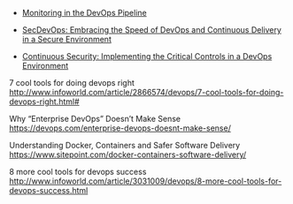 * [Monitoring in the DevOps Pipeline](https://insights.sei.cmu.edu/devops/2015/12/monitoring-in-the-devops-pipeline.html)

* [SecDevOps: Embracing the Speed of DevOps and Continuous Delivery in a Secure Environment](https://securityintelligence.com/secdevops-embracing-the-speed-of-devops-and-continuous-delivery-in-a-secure-environment/)
* [Continuous Security: Implementing the Critical Controls in a DevOps Environment](https://www.sans.org/reading-room/whitepapers/critical/continuous-security-implementing-critical-controls-devops-environment-36552)


7 cool tools for doing devops right
http://www.infoworld.com/article/2866574/devops/7-cool-tools-for-doing-devops-right.html#

Why “Enterprise DevOps” Doesn’t Make Sense
https://devops.com/enterprise-devops-doesnt-make-sense/


Understanding Docker, Containers and Safer Software Delivery
https://www.sitepoint.com/docker-containers-software-delivery/


8 more cool tools for devops success
http://www.infoworld.com/article/3031009/devops/8-more-cool-tools-for-devops-success.html
